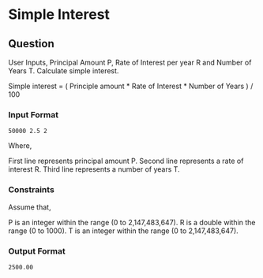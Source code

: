 # Simple Interest

## Question
User Inputs, Principal Amount P, Rate of Interest per year R and Number of Years T. Calculate simple interest.

Simple interest = ( Principle amount * Rate of Interest * Number of Years ) / 100

### Input Format

```
50000 2.5 2
```

Where,

First line represents principal amount P. Second line represents a rate of interest R. Third line represents a number of years T.

### Constraints

Assume that,

P is an integer within the range (0 to 2,147,483,647).
R is a double within the range (0 to 1000).
T is an integer within the range (0 to 2,147,483,647).

### Output Format

```
2500.00
```
